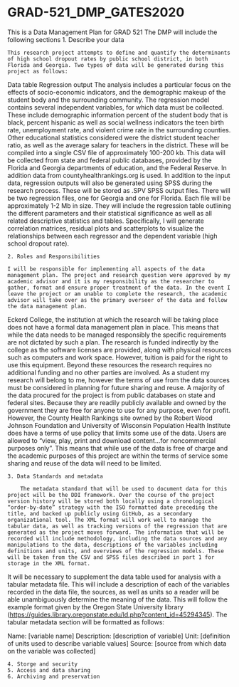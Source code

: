 # GRAD-521_DMP_GATES2020

This is a Data Management Plan for GRAD 521
  The DMP will include the following sections
    1. Describe your data
    
    This research project attempts to define and quantify the determinants of high school dropout rates by public school district, in both Florida and Georgia. Two types of data will be generated during this project as follows: 
Data table
Regression output
The analysis includes a particular focus on the effects of socio-economic indicators, and the demographic makeup of the student body and the surrounding community. The regression model contains several independent variables, for which data must be collected. These include demographic information percent of the student body that is black, percent hispanic as well as social wellness indicators the teen birth rate, unemployment rate, and violent crime rate in the surrounding counties. Other educational statistics considered were the district student teacher ratio, as well as the average salary for teachers in the district. These will be compiled into a single CSV file of approximately 100-200 kb. This data will be collected from state and federal public databases, provided by the Florida and Georgia departments of education, and the Federal Reserve. In addition data from countyhealthrankings.org is used. 
In addition to the input data, regression outputs will also be generated using SPSS during the research process. These will be stored as .SPV SPSS output files. There will be two regression files, one for Georgia and one for Florida. Each file will be approximately 1-2 Mb in size. They will include the regression table outlining the different parameters and their statistical significance as well as all related descriptive statistics and tables. Specifically, I will generate correlation matrices, residual plots and scatterplots to visualize the relationships between each regressor and the dependent variable (high school dropout rate). 


    2. Roles and Responsibilities
    
    I will be responsible for implementing all aspects of the data management plan. The project and research question were approved by my academic advisor and it is my responsibility as the researcher to gather, format and ensure proper treatment of the data. In the event I leave the project or am unable to complete the research, the academic advisor will take over as the primary overseer of the data and follow the data management plan. 
Eckerd College, the institution at which the research will be taking place does not have a formal data management plan in place. This means that while the data needs to be managed responsibly the specific requirements are not dictated by such a plan. The research is funded indirectly by the college as the software licenses are provided, along with physical resources such as computers and work space. However, tuition is paid for the right to use this equipment. Beyond these resources the research requires no additional funding and no other parties are involved. 
As a student my research will belong to me, however the terms of use from the data sources must be considered in planning for future sharing and reuse. A majority of the data procured for the project is from public databases on state and federal sites. Because they are readily publicly available and owned by the government they are free for anyone to use for any purpose, even for profit. However, the County Health Rankings site owned by the Robert Wood Johnson Foundation and University of Wisconsin Population Health Institute does have a terms of use policy that limits some use of the data. Users are allowed to “view, play, print and download content...for noncommercial purposes only”. This means that while use of the data is free of charge and the academic purposes of this project are within the terms of service some sharing and reuse of the data will need to be limited. 

    3. Data Standards and metadata
       	
        The metadata standard that will be used to document data for this project will be the DDI framework. Over the course of the project version history will be stored both locally using a chronological “order-by-date” strategy with the ISO formatted date preceding the title, and backed up publicly using GitHub, as a secondary organizational tool. The XML format will work well to manage the tabular data, as well as tracking versions of the regression that are generated as the project moves forward. The information that will be recorded will include methodology, including the data sources and any manipulations to the data, descriptions of the variables including definitions and units, and overviews of the regression models. These will be taken from the CSV and SPSS files described in part 1 for storage in the XML format. 
It will be necessary to supplement the data table used for analysis with a tabular metadata file. This will include a description of each of the variables recorded in the data file, the sources, as well as units so a reader will be able unambiguously determine the meaning of the data. This will follow the example format given by the Oregon State University library (https://guides.library.oregonstate.edu/ld.php?content_id=45294345). The tabular metadata section will be formatted as follows:

Name: [variable name]
Description: [description of variable]
Unit: [definition of units used to describe variable values]
Source: [source from which data on the variable was collected]

    4. Storge and security
    5. Access and data sharing
    6. Archiving and preservation

